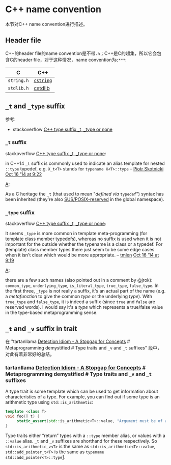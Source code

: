 # C++ name convention

本节对C++ name convention进行描述。



## Header file

C++的header file的name convention是不带`.h`；C++是C的超集，所以它会包含C的header file，对于这种情况，name convention为`c***`:

| C          | C++                                                         |
| ---------- | ----------------------------------------------------------- |
| `string.h` | [`cstring`](http://www.cplusplus.com/reference/cstring/)    |
| `stdlib.h` | [cstdlib](https://en.cppreference.com/w/cpp/header/cstdlib) |





## `_t` and `_type` suffix

参考:

- stackoverflow [C++ type suffix _t, _type or none](https://stackoverflow.com/questions/26400352/c-type-suffix-t-type-or-none)

### `_t` suffix

stackoverflow [C++ type suffix _t, _type or none](https://stackoverflow.com/questions/26400352/c-type-suffix-t-type-or-none): 

in C++14 `_t` suffix is commonly used to indicate an alias template for nested `::type` typedef, e.g. `X_t<T>` stands for `typename X<T>::type` – [Piotr Skotnicki](https://stackoverflow.com/users/3953764/piotr-skotnicki) [Oct 16 '14 at 9:22](https://stackoverflow.com/questions/26400352/c-type-suffix-t-type-or-none#comment41451361_26400352)

[A](https://stackoverflow.com/a/26400432): 

As a C heritage the `_t` (that used to mean "*defined via* `typedef`") syntax has been inherited (they're also [SUS/POSIX-reserved](https://stackoverflow.com/a/3225396/1938163) in the global namespace).



### `_type` suffix

stackoverflow [C++ type suffix _t, _type or none](https://stackoverflow.com/questions/26400352/c-type-suffix-t-type-or-none): 

It seems `_type` is more common in template meta-programming (for template class member typedefs), whereas no suffix is used when it is not important for the outside whether the typename is a class or a typedef. For (template) class member types there just seem to be some edge cases when it isn't clear which would be more appropriate. – [tmlen](https://stackoverflow.com/users/4108376/tmlen) [Oct 16 '14 at 9:19](https://stackoverflow.com/questions/26400352/c-type-suffix-t-type-or-none#comment41451248_26400352) 



[A](https://stackoverflow.com/a/26400652):

there are a few such names (also pointed out in a comment by @jrok): `common_type`, `underlying_type`, `is_literal_type`, `true_type`, `false_type`. In the first three, `_type` is not really a suffix, it's an actual part of the name (e.g. a *metafunction* to give the common *type* or the underlying *type*). With `true_type` and `false_type`, it is indeed a suffix (since `true` and `false` are reserved words). I would say it's a *type* which represents a true/false value in the type-based metaprogramming sense.



## `_t` and `_v` suffix in trait

在 "tartanllama [Detection Idiom - A Stopgap for Concepts](https://blog.tartanllama.xyz/detection-idiom/) # Metaprogramming demystified # Type traits and `_v` and `_t` suffixes" 段中，对此有着非常好的总结。

### tartanllama [Detection Idiom - A Stopgap for Concepts](https://blog.tartanllama.xyz/detection-idiom/) # Metaprogramming demystified # Type traits and `_v` and `_t` suffixes

A type trait is some template which can be used to get information about characteristics of a type. For example, you can find out if some type is an arithmetic type using `std::is_arithmetic`:

```c++
template <class T>
void foo(T t) {
     static_assert(std::is_arithmetic<T>::value, "Argument must be of an arithmetic type");
}
```

Type traits either “return” types with a `::type` member alias, or values with a `::value` alias. `_t` and `_v` suffixes are shorthand for these respectively. So `std::is_arithmetic_v<T>` is the same as `std::is_arithmetic<T>::value`, `std::add_pointer_t<T>` is the same as `typename std::add_pointer<T>::type`[1](https://blog.tartanllama.xyz/detection-idiom/#fn:1).